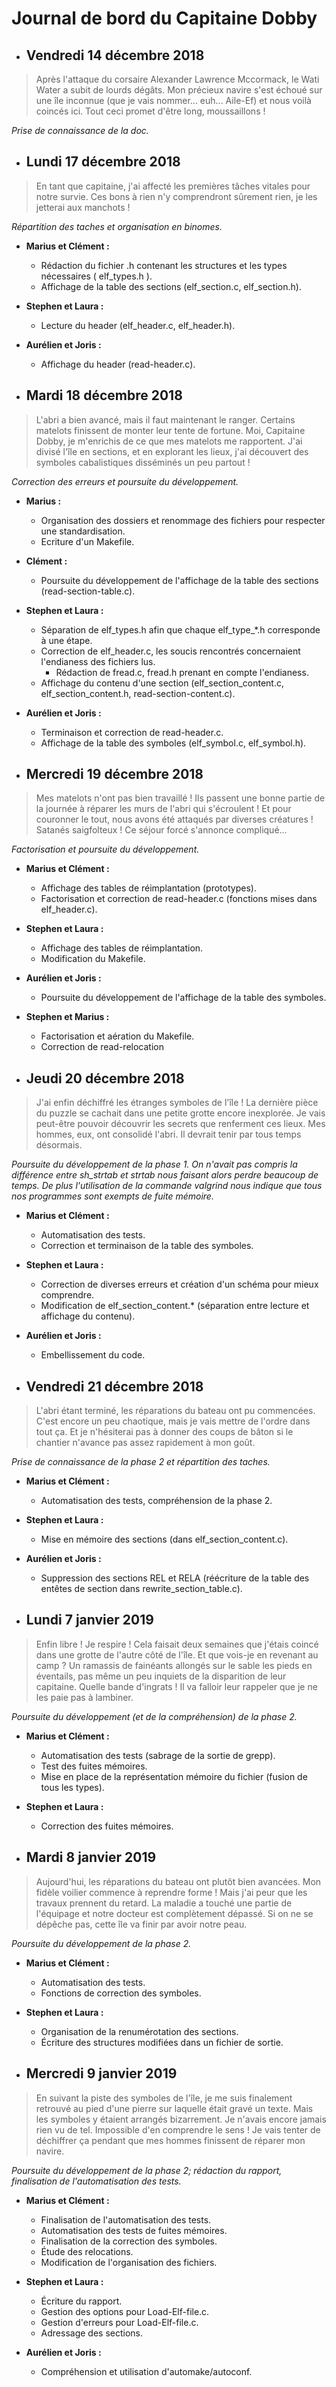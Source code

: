 # Journal de bord du Capitaine Dobby


* ## Vendredi 14 décembre 2018
> Après l'attaque du corsaire Alexander Lawrence Mccormack, le Wati Water a subit de lourds dégâts.
> Mon précieux navire s'est échoué sur une île inconnue (que je vais nommer... euh... Aile-Ef) et nous voilà coincés ici.
> Tout ceci promet d'être long, moussaillons !

*Prise de connaissance de la doc.*

* ## Lundi 17 décembre 2018
> En tant que capitaine, j'ai affecté les premières tâches vitales pour notre survie. Ces bons à rien
> n'y comprendront sûrement rien, je les jetterai aux manchots !

*Répartition des taches et organisation en binomes.*

  * __Marius et Clément :__
    * Rédaction du fichier .h contenant les structures et les types nécessaires ( elf_types.h ).
    * Affichage de la table des sections (elf_section.c, elf_section.h).

  * __Stephen et Laura :__
    * Lecture du header (elf_header.c, elf_header.h).

  * __Aurélien et Joris :__
    * Affichage du header (read-header.c).


* ## Mardi 18 décembre 2018
> L'abri a bien avancé, mais il faut maintenant le ranger. Certains matelots finissent de monter leur tente de fortune.
> Moi, Capitaine Dobby, je m'enrichis de ce que mes matelots me rapportent. J'ai divisé l'île en sections, et en explorant
> les lieux, j'ai découvert des symboles cabalistiques disséminés un peu partout !

*Correction des erreurs et poursuite du développement.*

  * __Marius :__
    * Organisation des dossiers et renommage des fichiers pour respecter une standardisation.
    * Ecriture d'un Makefile.

  * __Clément :__
    * Poursuite du développement de l'affichage de la table des sections (read-section-table.c).

  * __Stephen et Laura :__
    * Séparation de elf_types.h afin que chaque elf_type_*.h corresponde à une étape.
    * Correction de elf_header.c, les soucis rencontrés concernaient l'endianess des fichiers lus.
      * Rédaction de fread.c, fread.h prenant en compte l'endianess.
    * Affichage du contenu d'une section (elf_section_content.c, elf_section_content.h, read-section-content.c).

  * __Aurélien et Joris :__
    * Terminaison et correction de read-header.c.
    * Affichage de la table des symboles (elf_symbol.c, elf_symbol.h).

* ## Mercredi 19 décembre 2018
> Mes matelots n'ont pas bien travaillé ! Ils passent une bonne partie de la journée à réparer les murs de l'abri qui
> s'écroulent ! Et pour couronner le tout, nous avons été attaqués par diverses créatures ! Satanés saigfolteux !
> Ce séjour forcé s'annonce compliqué...

*Factorisation et poursuite du développement.*

  * __Marius et Clément :__
    * Affichage des tables de réimplantation (prototypes).
    * Factorisation et correction de read-header.c (fonctions mises dans elf_header.c).

  * __Stephen et Laura :__
    * Affichage des tables de réimplantation.
    * Modification du Makefile.

  * __Aurélien et Joris :__
    * Poursuite du développement de l'affichage de la table des symboles.

  * __Stephen et Marius :__
    * Factorisation et aération du Makefile.
    * Correction de read-relocation


* ## Jeudi 20 décembre 2018
> J'ai enfin déchiffré les étranges symboles de l'île ! La dernière pièce du puzzle se cachait dans une petite grotte
> encore inexplorée. Je vais peut-être pouvoir découvrir les secrets que renferment ces lieux. Mes hommes, eux, ont
> consolidé l'abri. Il devrait tenir par tous temps désormais.

*Poursuite du développement de la phase 1. On n'avait pas compris la différence entre sh_strtab et strtab nous faisant alors perdre beaucoup de temps. De plus l'utilisation de la commande valgrind nous indique que tous nos programmes sont exempts de fuite mémoire.*

  * __Marius et Clément :__
    * Automatisation des tests.
    * Correction et terminaison de la table des symboles.

  * __Stephen et Laura :__
    * Correction de diverses erreurs et création d'un schéma pour mieux comprendre.
    * Modification de elf_section_content.* (séparation entre lecture et affichage du contenu).

  * __Aurélien et Joris :__
    * Embellissement du code.

* ## Vendredi 21 décembre 2018
> L'abri étant terminé, les réparations du bateau ont pu commencées. C'est encore un peu chaotique, mais je vais mettre de
> l'ordre dans tout ça. Et je n'hésiterai pas à donner des coups de bâton si le chantier n'avance pas assez rapidement
> à mon goût.

*Prise de connaissance de la phase 2 et répartition des taches.*

  * __Marius et Clément :__
    * Automatisation des tests, compréhension de la phase 2.

  * __Stephen et Laura :__
    * Mise en mémoire des sections (dans elf_section_content.c).

  * __Aurélien et Joris :__
    * Suppression des sections REL et RELA (réécriture de la table des entêtes de section dans rewrite_section_table.c).

* ## Lundi 7 janvier 2019
> Enfin libre ! Je respire ! Cela faisait deux semaines que j'étais coincé dans une grotte de l'autre côté de l'île.
> Et que vois-je en revenant au camp ? Un ramassis de fainéants allongés sur le sable les pieds en éventails, pas même
> un peu inquiets de la disparition de leur capitaine. Quelle bande d'ingrats ! Il va falloir leur rappeler que je ne
> les paie pas à lambiner.

*Poursuite du développement (et de la compréhension) de la phase 2.*

  * __Marius et Clément :__
    * Automatisation des tests (sabrage de la sortie de grepp).
    * Test des fuites mémoires.
    * Mise en place de la représentation mémoire du fichier (fusion de tous les types).

  * __Stephen et Laura :__
    * Correction des fuites mémoires.

* ## Mardi 8 janvier 2019
> Aujourd'hui, les réparations du bateau ont plutôt bien avancées. Mon fidèle voilier commence à reprendre forme ! Mais
> j'ai peur que les travaux prennent du retard. La maladie a touché une partie de l'équipage et notre docteur est
> complètement dépassé. Si on ne se dépêche pas, cette île va finir par avoir notre peau.

*Poursuite du développement de la phase 2.*

  * __Marius et Clément :__
    * Automatisation des tests.
    * Fonctions de correction des symboles.

  * __Stephen et Laura :__
    * Organisation de la renumérotation des sections.
    * Écriture des structures modifiées dans un fichier de sortie.

* ## Mercredi 9 janvier 2019
> En suivant la piste des symboles de l'île, je me suis finalement retrouvé au pied d'une pierre sur laquelle était
> gravé un texte. Mais les symboles y étaient arrangés bizarrement. Je n'avais encore jamais rien vu de tel. Impossible
> d'en comprendre le sens ! Je vais tenter de déchiffrer ça pendant que mes hommes finissent de réparer mon navire. 

*Poursuite du développement de la phase 2; rédaction du rapport, finalisation de l'automatisation des tests.*

  * __Marius et Clément :__
    * Finalisation de l'automatisation des tests.
    * Automatisation des tests de fuites mémoires.
    * Finalisation de la correction des symboles.
    * Étude des relocations.
    * Modification de l'organisation des fichiers.

  * __Stephen et Laura :__
    * Écriture du rapport.
    * Gestion des options pour Load-Elf-file.c.
    * Gestion d'erreurs pour Load-Elf-file.c.
    * Adressage des sections. 
    
  * __Aurélien et Joris :__
    * Compréhension et utilisation d'automake/autoconf.
